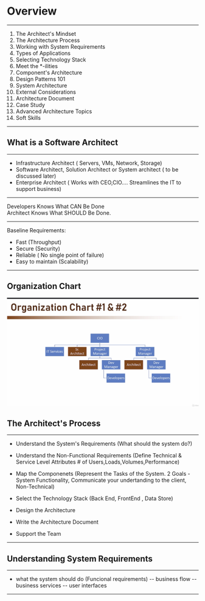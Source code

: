 # Overview
***
1. The Architect's Mindset
2. The Architecture Process
3. Working with System Requirements
4. Types of Applications
5. Selecting Technology Stack 
6. Meet the *-ilities
7. Component's Architecture
8. Design Patterns 101
9. System Architecture
10. External Considerations 
11. Architecture Document 
12. Case Study
13. Advanced Architecture Topics
14. Soft Skills
***

## What is a Software Architect 
***
- Infrastructure Architect ( Servers, VMs, Network, Storage)
- Software Architect, Solution Architect or System architect ( to be discussed later)
- Enterprise Architect ( Works with CEO,CIO.... Streamlines the IT to support business)
***
  
Developers Knows What CAN Be Done  
Architect Knows What SHOULD Be Done. 

***
Baseline Requirements: 
- Fast (Throughput)
- Secure (Security) 
- Reliable ( No single point of failure)
- Easy to maintain (Scalability)
***

## Organization Chart 
![images](https://github.com/KennySoh/Technical-Interview/blob/master/oop/softwareOrgChart.png)

## The Architect's Process
***
- Understand the System's Requirements 
(What should the system do?)

- Understand the Non-Functional Requirements 
(Define Technical & Service Level Attributes # of Users,Loads,Volumes,Performance)

- Map the Componenets
(Represent the Tasks of the System. 2 Goals - System Functionality, Communicate your undertanding to the client, Non-Technical)

- Select the Technology Stack
(Back End, FrontEnd , Data Store)

- Design the Architecture
- Write the Architecture Document
- Support the Team
***

## Understanding System Requirements
***
- what the system should do (Funcional requirements)
-- business flow
-- business services
-- user interfaces

***
